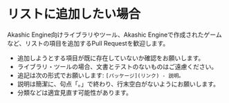 # リストに追加したい場合

Akashic Engine向けライブラリやツール、Akashic Engineで作成されたゲームなど、リストの項目を追加するPull Requestを歓迎します。

* 追加しようとする項目が既に存在していないか確認をお願いします。
* ライブラリ・ツールの場合、文書とテストのないものはご遠慮ください。
* 追記は次の形式でお願いします: `[パッケージ](リンク) - 説明。`
* 説明は簡潔に、句点「。」で終わり、行末空白がないようにお願いします。
* 分類などは適宜見直す可能性があります。

